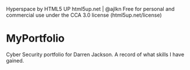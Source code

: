 Hyperspace by HTML5 UP
html5up.net | @ajlkn
Free for personal and commercial use under the CCA 3.0 license (html5up.net/license)

# MyPortfolio
 Cyber Security portfolio for Darren Jackson.
 A record of what skills I have gained.
